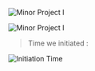 
![Minor Project I](https://raw.githubusercontent.com/theArjun/minorProject/master/tribunal.png?token=AgSLuv9GsYfetlIHug-AB6qj6Vab7STiks5cScUIwA%3D%3D)


![Minor Project I](https://facilities.utsa.edu/wp-content/uploads/2016/11/Minor-Project.png)

> Time we initiated :

![Initiation Time](https://i.ibb.co/0ZYkwS1/historical-Moment.png)
